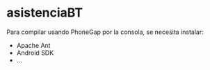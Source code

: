# asistenciaBT

Para compilar usando PhoneGap por la consola, se necesita instalar:

- Apache Ant
- Android SDK
- ...